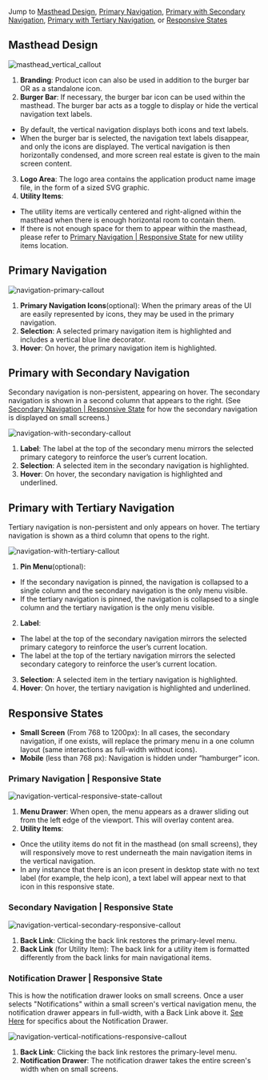 Jump to [Masthead Design](#masthead-design), [Primary Navigation](#primary-navigation), [Primary with Secondary Navigation](#primary-with-secondary-navigation), [Primary with Tertiary Navigation](#primary-with-tertiary-navigation), or [Responsive States](#responsive-states)

## Masthead Design
![masthead_vertical_callout](img/masthead_vertical_callout.png)

1. **Branding**: Product icon can also be used in addition to the burger bar OR as a standalone icon.
2. **Burger Bar**: If necessary, the burger bar icon can be used within the masthead. The burger bar acts as a toggle to display or hide the vertical navigation text labels.
  - By default, the vertical navigation displays both icons and text labels.
  - When the burger bar is selected, the navigation text labels disappear, and only the icons are displayed. The vertical navigation is then horizontally condensed, and more screen real estate is given to the main screen content.
3. **Logo Area**: The logo area contains the application product name image file, in the form of a sized SVG graphic.
4. **Utility Items**:
  - The utility items are vertically centered and right-aligned within the masthead when there is enough horizontal room to contain them.
  - If there is not enough space for them to appear within the masthead, please refer to [Primary Navigation | Responsive State](#primary-navigation-|-responsive-state) for new utility items location.


## Primary Navigation
![navigation-primary-callout](img/navigation-primary-callout.png)

1. **Primary Navigation Icons**(optional): When the primary areas of the UI are easily represented by icons, they may be used in the primary navigation.
2. **Selection**: A selected primary navigation item is highlighted and includes a vertical blue line decorator.
3. **Hover**: On hover, the primary navigation item is highlighted.

## Primary with Secondary Navigation
Secondary navigation is non-persistent, appearing on hover. The secondary navigation is shown in a second column that appears to the right. (See [Secondary Navigation | Responsive State](#secondary-navigation-|-responsive-state) for how the secondary navigation is displayed on small screens.)

![navigation-with-secondary-callout](img/navigation-with-secondary-callout.png)

1. **Label**: The label at the top of the secondary menu mirrors the selected primary category to reinforce the user’s current location.
2. **Selection**: A selected item in the secondary navigation is highlighted.
3. **Hover**: On hover, the secondary navigation is highlighted and underlined.

## Primary with Tertiary Navigation
Tertiary navigation is non-persistent and only appears on hover. The tertiary navigation is shown as a third column that opens to the right.

![navigation-with-tertiary-callout](img/navigation-with-tertiary-callout.png)

1. **Pin Menu**(optional):
  - If the secondary navigation is pinned, the navigation is collapsed to a single column and the secondary navigation is the only menu visible.
  - If the tertiary navigation is pinned, the navigation is collapsed to a single column and the tertiary navigation is the only menu visible.
2. **Label**:
  - The label at the top of the secondary navigation mirrors the selected primary category to reinforce the user’s current location.
  - The label at the top of the tertiary navigation mirrors the selected secondary category to reinforce the user’s current location.
3. **Selection**: A selected item in the tertiary navigation is highlighted.
4. **Hover**: On hover, the tertiary navigation is highlighted and underlined.

## Responsive States
- **Small Screen** (From 768 to 1200px): In all cases, the secondary navigation, if one exists, will replace the primary menu in a one column layout (same interactions as full-width without icons).
- **Mobile** (less than 768 px): Navigation is hidden under “hamburger” icon.

### Primary Navigation | Responsive State

![navigation-vertical-responsive-state-callout](img/navigation-vertical-responsive-callout.png)

1. **Menu Drawer**: When open, the menu appears as a drawer sliding out from the left edge of the viewport. This will overlay content area.
2. **Utility Items**:
  - Once the utility items do not fit in the masthead (on small screens), they will responsively move to rest underneath the main navigation items in the vertical navigation.
  - In any instance that there is an icon present in desktop state with no text label (for example, the help icon), a text label will appear next to that icon in this responsive state.


### Secondary Navigation | Responsive State
![navigation-vertical-secondary-responsive-callout](img/navigation-vertical-secondary-responsive-callout.png)
1. **Back Link**: Clicking the back link restores the primary-level menu.
2. **Back Link** (for Utility Item): The back link for a utility item is formatted differently from the back links for main navigational items.

### Notification Drawer | Responsive State
This is how the notification drawer looks on small screens. Once a user selects "Notifications" within a small screen's vertical navigation menu, the notification drawer appears in full-width, with a Back Link above it. [See Here](http://www.patternfly.org/pattern-library/communication/notification-drawer/#/api) for specifics about the Notification Drawer.

![navigation-vertical-notifications-responsive-callout](img/navigation-vertical-notifications-responsive-callout.png)

1. **Back Link**: Clicking the back link restores the primary-level menu.
2. **Notification Drawer**: The notification drawer takes the entire screen's width when on small screens.
